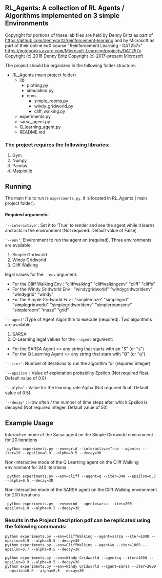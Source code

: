 ## RL_Agents: A collection of RL Agents / Algorithms implemented on 3 simple Environments

Copyright for portions of these lab files are held by Denny Britz as part of https://github.com/dennybritz/reinforcement-learning and by Microsoft as part of their online edX course "Reinforcement Learning - DAT257x" https://notebooks.azure.com/Microsoft-Learning/projects/DAT257x.
Copyright (c) 2016 Denny Britz
Copyright (c) 2017-present Microsoft

The project should be organized in the following folder structure:
- RL_Agents (main project folder)
  - lib
    - plotting.py
    - simulation.py
    - envs
      - simple_rooms.py
      - windy_gridworld.py
      - cliff_walking.py
  - experiments.py
  - sarsa_agent.py
  - Q_learning_agent.py
  - README.md

### The project requires the following libraries:
1. Gym
2. Numpy
3. Pandas
4. Matplotlib

## Running

The main file to run is ```experiments.py```. It is located in RL_Agents ( main project folder).

#### Required arguments:

```'--interactive'```: Set it to 'True' to render and see the agent while it learns and acts in the environment (Not required. Default value of False)

```'--env'```: Environment to run the agent on (required).
Three environments are available:
1. Simple Gridworld
2. Windy Gridworld
3. Cliff Walking

legal values for the ```--env``` argument:
- For the Cliff Walking Env : "cliffwalking" "cliffwalkingenv"     "cliff"      "cliffs"     
- For the Windy Gridworld Env : "windygridworld"  "windygridworldenv"     "windygrid"    "windy"     
- For the Simple Gridworld Env : "simplemaze" "simplegrid" "simplegridworld" "simplegridworldenv" "simpleroomsenv"  "simpleroom"  "maze"  "grid"

```'--agent'```:Type of Agent Algorithm to execute (required). Two algorithms are available:
1. SARSA
2. Q-Learning
legal values for the ```--agent``` argument:
- For the SARSA Agent      >> any string that starts with an "S" (or "s")
- For the Q Learning Agent >> any string that stars with "Q" (or "q")

```'--iter'```: Number of iterations to run the algorithm for (required integer)

```'--epsilon'```: Value of exploration probability Epsilon (Not required float. Default value of 0.9)

```'--alpha'``` : Value for the learning rate Alpha (Not required float. Default value of 0.5)

```'--decay'``` : How often / the number of time steps after which Epsilon is decayed (Not required integer. Default value of 50)

## Example Usage

Interactive mode of the Sarsa agent on the Simple Girdworld environment for 20 iterations

```
 python experiments.py --env=grid --interactive=True --agent=s --iter=20 --epsilon=0.9 --alpha=0.5 --decay=30
```

Non-Interactive mode of the Q Learning agent on the Cliff Walking environment for 340 iterations
```
 python experiments.py --env=cliff --agent=q --iter=340 --epsilon=0.7 --alpha=0.5 --decay=30
```

Non-Interactive mode of the SARSA agent on the Cliff Walking environment for 200 iterations
```
 python experiments.py --env=wind --agent=sarsa --iter=200 --epsilon=1.0 --alpha=0.5 --decay=30
```
### Results in the Project Decription pdf can be replicated using the following commands:
```
python experiments.py --env=CliffWalking --agent=sarsa --iter=1000 --epsilon=0.9 --alpha=0.5 --decay=30
python experiments.py --env=CliffWalking --agent=q --iter=1000 --epsilon=0.7 --alpha=0.5 --decay=30

python experiments.py --env=Windy Gridworld --agent=q --iter=1000 --epsilon=0.9 --alpha=0.5 --decay=30
python experiments.py --env=Windy Gridworld --agent=sarsa --iter=2000 --epsilon=0.9 --alpha=0.5 --decay=30
```
